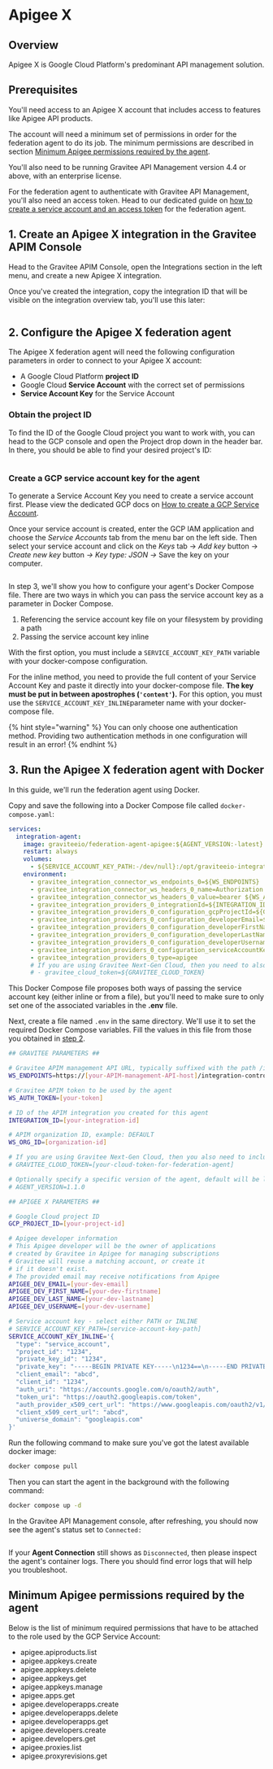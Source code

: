 # Apigee X

## Overview

Apigee X is Google Cloud Platform's predominant API management solution.

## Prerequisites

You'll need access to an Apigee X account that includes access to features like Apigee API products.

The account will need a minimum set of permissions in order for the federation agent to do its job. The minimum permissions are described in section [Minimum Apigee permissions required by the agent](apigee-x.md#minimum-apigee-permissions-required-by-the-agent).

You'll also need to be running Gravitee API Management version 4.4 or above, with an enterprise license.&#x20;

For the federation agent to authenticate with Gravitee API Management, you'll also need an access token. Head to our dedicated guide on [how to create a service account and an access token](../federation-agent-service-account.md) for the federation agent.

## 1. Create an Apigee X integration in the Gravitee APIM Console

Head to the Gravitee APIM Console, open the Integrations section in the left menu, and create a new Apigee X integration.&#x20;

Once you've created the integration, copy the integration ID that will be visible on the integration overview tab, you'll use this later:

<figure><img src="../../../.gitbook/assets/image (192).png" alt=""><figcaption></figcaption></figure>

## 2. Configure the Apigee X federation agent

The Apigee X federation agent will need the following configuration parameters in order to connect to your Apigee X account:

* A Google Cloud Platform **project ID**
* Google Cloud **Service Account** with the correct set of permissions
* **Service Account Key** for the Service Account

### Obtain the project ID

To find the ID of the Google Cloud project you want to work with, you can head to the GCP console and open the Project drop down in the header bar. In there, you should be able to find your desired project's ID:

<figure><img src="../../../.gitbook/assets/image (193).png" alt=""><figcaption></figcaption></figure>

### Create a GCP service account key for the agent

To generate a Service Account Key you need to create a service account first. Please view the dedicated GCP docs on [How to create a GCP Service Account](https://cloud.google.com/iam/docs/service-accounts-create).&#x20;

Once your service account is created, enter the GCP IAM application and choose the _Service Accounts_ tab from the menu bar on the left side. Then select your service account and click on the _Keys_ tab → _Add key_ button → _Create new key_ button _→ Key type: JSON →_ Save the key on your compute&#x72;_._

<figure><img src="../../../.gitbook/assets/Screenshot 2024-10-09 at 17.52.53.png" alt=""><figcaption></figcaption></figure>

In step 3, we'll show you how to configure your agent's Docker Compose file. There are two ways in which you can pass the service account key as a parameter in Docker Compose.

1. Referencing the service account key file on your filesystem by providing a path
2. Passing the service account key inline

With the first option, you must include a `SERVICE_ACCOUNT_KEY_PATH` variable with your docker-compose configuration.

For the inline method, you need to provide the full content of your Service Account Key and paste it directly into your docker-compose file. **The key must be put in between apostrophes (`'content'`).** For this option, you must use the `SERVICE_ACCOUNT_KEY_INLINE`parameter name with your docker-compose file.

{% hint style="warning" %}
You can only choose one authentication method. Providing two authentication methods in one configuration will result in an error!
{% endhint %}

## 3. Run the Apigee X federation agent with Docker

In this guide, we'll run the federation agent using Docker.

Copy and save the following into a Docker Compose file called `docker-compose.yaml`:

```yaml
services:
  integration-agent:
    image: graviteeio/federation-agent-apigee:${AGENT_VERSION:-latest}
    restart: always
    volumes:
      - ${SERVICE_ACCOUNT_KEY_PATH:-/dev/null}:/opt/graviteeio-integration-agent/config/key/key.json
    environment:
      - gravitee_integration_connector_ws_endpoints_0=${WS_ENDPOINTS}
      - gravitee_integration_connector_ws_headers_0_name=Authorization
      - gravitee_integration_connector_ws_headers_0_value=bearer ${WS_AUTH_TOKEN}
      - gravitee_integration_providers_0_integrationId=${INTEGRATION_ID}
      - gravitee_integration_providers_0_configuration_gcpProjectId=${GCP_PROJECT_ID}
      - gravitee_integration_providers_0_configuration_developerEmail=${APIGEE_DEV_EMAIL}
      - gravitee_integration_providers_0_configuration_developerFirstName=${APIGEE_DEV_FIRST_NAME}
      - gravitee_integration_providers_0_configuration_developerLastName=${APIGEE_DEV_LAST_NAME}
      - gravitee_integration_providers_0_configuration_developerUsername=${APIGEE_DEV_USERNAME}
      - gravitee_integration_providers_0_configuration_serviceAccountKeyInline=${SERVICE_ACCOUNT_KEY_INLINE}
      - gravitee_integration_providers_0_type=apigee
      # If you are using Gravitee Next-Gen Cloud, then you need to also include a Cloud Token for Federation Agent
      # - gravitee_cloud_token=${GRAVITEE_CLOUD_TOKEN}
```

This Docker Compose file proposes both ways of passing the service account key (either inline or from a file), but you'll need to make sure to only set one of the associated variables in the **.env** file.

Next, create a file named `.env` in the same directory. We'll use it to set the required Docker Compose variables. Fill the values in this file from those you obtained in [step 2](apigee-x.md#id-2.-configure-the-apigee-x-federation-agent).

```bash
## GRAVITEE PARAMETERS ##

# Gravitee APIM management API URL, typically suffixed with the path /integration-controller
WS_ENDPOINTS=https://[your-APIM-management-API-host]/integration-controller

# Gravitee APIM token to be used by the agent
WS_AUTH_TOKEN=[your-token]

# ID of the APIM integration you created for this agent
INTEGRATION_ID=[your-integration-id]

# APIM organization ID, example: DEFAULT
WS_ORG_ID=[organization-id]

# If you are using Gravitee Next-Gen Cloud, then you also need to include a Cloud Token for Federation Agent (https://documentation.gravitee.io/apim/hybrid-installation-and-configuration-guides/next-gen-cloud#cloud-token)
# GRAVITEE_CLOUD_TOKEN=[your-cloud-token-for-federation-agent]

# Optionally specify a specific version of the agent, default will be latest
# AGENT_VERSION=1.1.0

## APIGEE X PARAMETERS ##

# Google Cloud project ID
GCP_PROJECT_ID=[your-project-id]

# Apigee developer information
# This Apigee developer will be the owner of applications
# created by Gravitee in Apigee for managing subscriptions
# Gravitee will reuse a matching account, or create it 
# if it doesn't exist. 
# The provided email may receive notifications from Apigee
APIGEE_DEV_EMAIL=[your-dev-email]
APIGEE_DEV_FIRST_NAME=[your-dev-firstname]
APIGEE_DEV_LAST_NAME=[your-dev-lastname]
APIGEE_DEV_USERNAME=[your-dev-username]

# Service account key - select either PATH or INLINE
# SERVICE_ACCOUNT_KEY_PATH=[service-account-key-path]
SERVICE_ACCOUNT_KEY_INLINE='{
  "type": "service_account",
  "project_id": "1234",
  "private_key_id": "1234",
  "private_key": "-----BEGIN PRIVATE KEY-----\n1234==\n-----END PRIVATE KEY-----\n",
  "client_email": "abcd",
  "client_id": "1234",
  "auth_uri": "https://accounts.google.com/o/oauth2/auth",
  "token_uri": "https://oauth2.googleapis.com/token",
  "auth_provider_x509_cert_url": "https://www.googleapis.com/oauth2/v1/certs",
  "client_x509_cert_url": "abcd",
  "universe_domain": "googleapis.com"
}'
```

Run the following command to make sure you've got the latest available docker image:

```bash
docker compose pull
```

Then you can start the agent in the background with the following command:

```bash
docker compose up -d
```

In the Gravitee API Management console, after refreshing, you should now see the agent's status set to `Connected:`

<figure><img src="../../../.gitbook/assets/Screenshot 2024-10-09 at 17.41.58.png" alt=""><figcaption></figcaption></figure>

If your **Agent Connection** still shows as `Disconnected`, then please inspect the agent's container logs. There you should find error logs that will help you troubleshoot.

## Minimum Apigee permissions required by the agent

Below is the list of minimum required permissions that have to be attached to the role used by the GCP Service Account:

* apigee.apiproducts.list
* apigee.appkeys.create
* apigee.appkeys.delete
* apigee.appkeys.get
* apigee.appkeys.manage
* apigee.apps.get
* apigee.developerapps.create
* apigee.developerapps.delete
* apigee.developerapps.get
* apigee.developers.create
* apigee.developers.get
* apigee.proxies.list
* apigee.proxyrevisions.get
